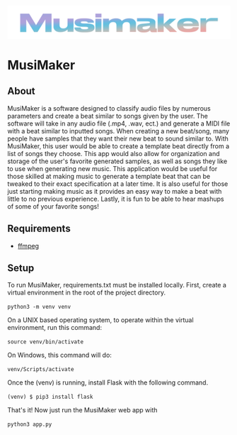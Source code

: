 ![MusiMaker Logo](https://github.com/zandickens/MusiMaker/blob/main/static/assets/images/musimaker-logo.png)

# MusiMaker

## About
MusiMaker is a software designed to classify audio files by numerous parameters and create a beat similar to songs given by the user. The software will take in any audio file (.mp4, .wav, ect.) and generate a MIDI file with a beat similar to inputted songs.
When creating a new beat/song, many people have samples that they want their new beat to sound similar to. With MusiMaker, this user would be able to create a template beat directly from a list of songs they choose. This app would also allow for organization and storage of the user's favorite generated samples, as well as songs they like to use when generating new music.
This application would be useful for those skilled at making music to generate a template beat that can be tweaked to their exact specification at a later time. It is also useful for those just starting making music as it provides an easy way to make a beat with little to no previous experience. Lastly, it is fun to be able to hear mashups of some of your favorite songs!

## Requirements

  - [ffmpeg](https://www.ffmpeg.org/)

## Setup

To run MusiMaker, requirements.txt must be installed locally. First, create a virtual environment in the root of the project directory.

``` python3 -m venv venv ```

On a UNIX based operating system, to operate within the virtual environment, run this command:

``` source venv/bin/activate ```

On Windows, this command will do:

``` venv/Scripts/activate ```

Once the (venv) is running, install Flask with the following command.

``` (venv) $ pip3 install flask ``` 

That's it! Now just run the MusiMaker web app with

``` python3 app.py ```
